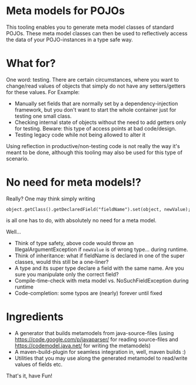 Meta models for POJOs
====================

This tooling enables you to generate meta model classes of standard POJOs. These meta model classes can then be used to reflectively access the data of your POJO-instances in a type safe way.

What for?
=========

One word: testing. There are certain circumstances, where you want to change/read values of objects that simply do not have any setters/getters for these values. For Example:

- Manually set fields that are normally set by a dependency-injection framework, but you don't want to start the whole container just for testing one small class.
- Checking internal state of objects without the need to add getters only for testing. Beware: this type of access points at bad code/design.
- Testing legacy code while not being allowed to alter it

Using reflection in productive/non-testing code is not really the way it's meant to be done, although this tooling may also be used for this type of scenario.

No need for meta models!?
========================

Really? One may think simply writing  

	object.getClass().getDeclaredField("fieldName").set(object, newValue);
is all one has to do, with absolutely no need for a meta model.

Well...

- Think of type safety, above code would throw an IllegalArgumentException if `newValue` is of wrong type... during runtime.
- Think of inheritance: what if fieldName is declared in one of the super classes, would this still be a one-liner?
- A type and its super type declare a field with the same name. Are you sure you manipulate only the correct field?
- Compile-time-check with meta model vs. NoSuchFieldException during runtime
- Code-completion: some typos are (nearly) forever until fixed 


Ingredients
===========

- A generator that builds metamodels from java-source-files (using <https://code.google.com/p/javaparser/> for reading source-files and <https://codemodel.java.net/> for writing the metamodels)
- A maven-build-plugin for seamless integration in, well, maven builds :)
- Utilities that you may use along the generated metamodel to read/write values of fields etc. 

That's it, have Fun!
